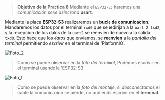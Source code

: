 > **Objetivo de la Practica 8** Mediante el `ESP32-S3` haremos una *comunicación serie asincrona* **usart**.

Mediante la placa **ESP32-S3** realizaremos un **bucle de comunicacion**. Mandaremos los datos por el terminal `rxd0` que se redirijan a la 
`uart 2 txd2`, y la recepcion de los datos de la `uart2` se reenvien de nuevo a la salida `txd0`.
Esto hace que los _datos_ que enviamos, se **reenvien** a la _pantalla del terminal_ permitiendo _escrivir_ en el terminal de 'PlatformIO'.

 ![Foto_2](Fotos_Pràctica_8_PD/Foto_2.jpg)
> Como se puede observar en la _foto del terminal_, Podemos escrivir en el terminal usando la 'ESP32-S3'

 ![Foto_1](Fotos_Pràctica_8_PD/Foto_1.jpg)
 >Como se puede observar en la _foto del montaje_, si _desconectamos_ el cable la comunicacion se pierde, no pudiendo escrivir en el **terminal**.
